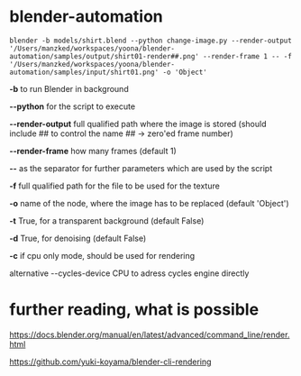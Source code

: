 # blender-automation

```
blender -b models/shirt.blend --python change-image.py --render-output '/Users/manzked/workspaces/yoona/blender-automation/samples/output/shirt01-render##.png' --render-frame 1 -- -f '/Users/manzked/workspaces/yoona/blender-automation/samples/input/shirt01.png' -o 'Object'
```

**-b** to run Blender in background

**--python** for the script to execute

**--render-output** full qualified path where the image is stored (should include ## to control the name ## -> zero'ed frame number)

**--render-frame** how many frames (default 1)

**--** as the separator for further parameters which are used by the script

**-f** full qualified path for the file to be used for the texture

**-o** name of the node, where the image has to be replaced (default 'Object')

**-t** True, for a transparent background (default False)

**-d** True, for denoising (default False)

**-c** if cpu only mode, should be used for rendering

alternative --cycles-device CPU to adress cycles engine directly

# further reading, what is possible
https://docs.blender.org/manual/en/latest/advanced/command_line/render.html

https://github.com/yuki-koyama/blender-cli-rendering